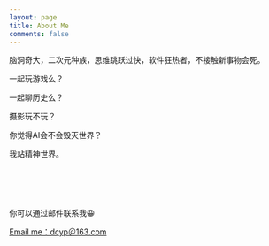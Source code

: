 ```yaml
---
layout: page
title: About Me
comments: false
---
```


脑洞奇大，二次元种族，思维跳跃过快，软件狂热者，不接触新事物会死。

一起玩游戏么？

一起聊历史么？

摄影玩不玩？

你觉得AI会不会毁灭世界？

我站精神世界。


<div class="site-content" style="margin-top: 87px;">
    <div class="container">
            <div class="row justify-content-center">
                <div class="col-md-8">
                    <p>你可以通过邮件联系我😀</p>
                    <a class="btn btn-success" href="mailto:dcyp@163.com">Email me：dcyp＠163.com</a>
                </div>
            </div>
    </div>
</div>




<!-- **License & Download**

"Affiliates" for Jekyll is designed and developed by WowThemes.net and it is *free* for personal use.

<a href="https://github.com/wowthemesnet/affiliates-jekyll-theme/archive/master.zip" target="_blank">Download - Affiliates Jekyll Theme</a>

![jekyll template mediumish]({{site.baseurl}}/assets/images/theme1.jpg)

![jekyll template mediumish]({{site.baseurl}}/assets/images/theme2.jpg)

![jekyll template mediumish]({{site.baseurl}}/assets/images/theme3.jpg)

![jekyll template mediumish]({{site.baseurl}}/assets/images/theme4.jpg)
 -->
